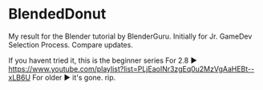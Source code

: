 # BlendedDonut
My result for the Blender tutorial by BlenderGuru. 
Initially for Jr. GameDev Selection Process. 
Compare updates.

If you havent tried it, this is the beginner series 
For 2.8 ▶ https://www.youtube.com/playlist?list=PLjEaoINr3zgEq0u2MzVgAaHEBt--xLB6U
For older ▶ it's gone. rip.
